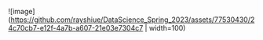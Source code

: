 ![image](https://github.com/rayshiue/DataScience_Spring_2023/assets/77530430/24c70cb7-e12f-4a7b-a607-21e03e7304c7  | width=100)

